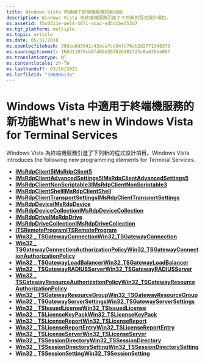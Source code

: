 ```yaml
---
title: Windows Vista 中適用于終端機服務的新功能
description: Windows Vista 為終端機服務引進了下列新的程式設計項目。
ms.assetid: f5c0311e-ae54-4871-acac-ed5dcbe353d7
ms.tgt_platform: multiple
ms.topic: article
ms.date: 05/31/2018
ms.openlocfilehash: 39dae6d3041c42eea7cd94fc76ab2d2771348379
ms.sourcegitcommit: 168d11879cb9fd89d26f826482725c0a626be00f
ms.translationtype: MT
ms.contentlocale: zh-TW
ms.lasthandoff: 03/16/2021
ms.locfileid: "106986135"
---
```

# <a name="whats-new-in-windows-vista-for-terminal-services"></a><span data-ttu-id="945b0-103">Windows Vista 中適用于終端機服務的新功能</span><span class="sxs-lookup"><span data-stu-id="945b0-103">What's new in Windows Vista for Terminal Services</span></span>

<span data-ttu-id="945b0-104">Windows Vista 為終端機服務引進了下列新的程式設計項目。</span><span class="sxs-lookup"><span data-stu-id="945b0-104">Windows Vista introduces the following new programming elements for Terminal Services.</span></span>

-   [<span data-ttu-id="945b0-105">**IMsRdpClient5**</span><span class="sxs-lookup"><span data-stu-id="945b0-105">**IMsRdpClient5**</span></span>](imsrdpclient5.md)
-   [<span data-ttu-id="945b0-106">**IMsRdpClientAdvancedSettings5**</span><span class="sxs-lookup"><span data-stu-id="945b0-106">**IMsRdpClientAdvancedSettings5**</span></span>](imsrdpclientadvancedsettings5.md)
-   [<span data-ttu-id="945b0-107">**IMsRdpClientNonScriptable3**</span><span class="sxs-lookup"><span data-stu-id="945b0-107">**IMsRdpClientNonScriptable3**</span></span>](imsrdpclientnonscriptable3.md)
-   [<span data-ttu-id="945b0-108">**IMsRdpClientShell**</span><span class="sxs-lookup"><span data-stu-id="945b0-108">**IMsRdpClientShell**</span></span>](imsrdpclientshell.md)
-   [<span data-ttu-id="945b0-109">**IMsRdpClientTransportSettings**</span><span class="sxs-lookup"><span data-stu-id="945b0-109">**IMsRdpClientTransportSettings**</span></span>](imsrdpclienttransportsettings.md)
-   [<span data-ttu-id="945b0-110">**IMsRdpDevice**</span><span class="sxs-lookup"><span data-stu-id="945b0-110">**IMsRdpDevice**</span></span>](imsrdpdevice.md)
-   [<span data-ttu-id="945b0-111">**IMsRdpDeviceCollection**</span><span class="sxs-lookup"><span data-stu-id="945b0-111">**IMsRdpDeviceCollection**</span></span>](imsrdpdevicecollection.md)
-   [<span data-ttu-id="945b0-112">**IMsRdpDrive**</span><span class="sxs-lookup"><span data-stu-id="945b0-112">**IMsRdpDrive**</span></span>](imsrdpdrive.md)
-   [<span data-ttu-id="945b0-113">**IMsRdpDriveCollection**</span><span class="sxs-lookup"><span data-stu-id="945b0-113">**IMsRdpDriveCollection**</span></span>](imsrdpdrivecollection.md)
-   [<span data-ttu-id="945b0-114">**ITSRemoteProgram**</span><span class="sxs-lookup"><span data-stu-id="945b0-114">**ITSRemoteProgram**</span></span>](itsremoteprogram.md)
-   [<span data-ttu-id="945b0-115">**Win32 \_ TSGatewayConnection**</span><span class="sxs-lookup"><span data-stu-id="945b0-115">**Win32\_TSGatewayConnection**</span></span>](win32-tsgatewayconnection.md)
-   [<span data-ttu-id="945b0-116">**Win32 \_ TSGatewayConnectionAuthorizationPolicy**</span><span class="sxs-lookup"><span data-stu-id="945b0-116">**Win32\_TSGatewayConnectionAuthorizationPolicy**</span></span>](win32-tsgatewayconnectionauthorizationpolicy.md)
-   [<span data-ttu-id="945b0-117">**Win32 \_ TSGatewayLoadBalancer**</span><span class="sxs-lookup"><span data-stu-id="945b0-117">**Win32\_TSGatewayLoadBalancer**</span></span>](win32-tsgatewayloadbalancer.md)
-   [<span data-ttu-id="945b0-118">**Win32 \_ TSGatewayRADIUSServer**</span><span class="sxs-lookup"><span data-stu-id="945b0-118">**Win32\_TSGatewayRADIUSServer**</span></span>](win32-tsgatewayradiusserver.md)
-   [<span data-ttu-id="945b0-119">**Win32 \_ TSGatewayResourceAuthorizationPolicy**</span><span class="sxs-lookup"><span data-stu-id="945b0-119">**Win32\_TSGatewayResourceAuthorizationPolicy**</span></span>](win32-tsgatewayresourceauthorizationpolicy.md)
-   [<span data-ttu-id="945b0-120">**Win32 \_ TSGatewayResourceGroup**</span><span class="sxs-lookup"><span data-stu-id="945b0-120">**Win32\_TSGatewayResourceGroup**</span></span>](win32-tsgatewayresourcegroup.md)
-   [<span data-ttu-id="945b0-121">**Win32 \_ TSGatewayServerSettings**</span><span class="sxs-lookup"><span data-stu-id="945b0-121">**Win32\_TSGatewayServerSettings**</span></span>](win32-tsgatewayserversettings.md)
-   [<span data-ttu-id="945b0-122">**Win32 \_ TSIssuedLicense**</span><span class="sxs-lookup"><span data-stu-id="945b0-122">**Win32\_TSIssuedLicense**</span></span>](win32-tsissuedlicense.md)
-   [<span data-ttu-id="945b0-123">**Win32 \_ TSLicenseKeyPack**</span><span class="sxs-lookup"><span data-stu-id="945b0-123">**Win32\_TSLicenseKeyPack**</span></span>](win32-tslicensekeypack.md)
-   [<span data-ttu-id="945b0-124">**Win32 \_ TSLicenseReport**</span><span class="sxs-lookup"><span data-stu-id="945b0-124">**Win32\_TSLicenseReport**</span></span>](win32-tslicensereport.md)
-   [<span data-ttu-id="945b0-125">**Win32 \_ TSLicenseReportEntry**</span><span class="sxs-lookup"><span data-stu-id="945b0-125">**Win32\_TSLicenseReportEntry**</span></span>](win32-tslicensereportentry.md)
-   [<span data-ttu-id="945b0-126">**Win32 \_ TSLicenseServer**</span><span class="sxs-lookup"><span data-stu-id="945b0-126">**Win32\_TSLicenseServer**</span></span>](win32-tslicenseserver.md)
-   [<span data-ttu-id="945b0-127">**Win32 \_ TSSessionDirectory**</span><span class="sxs-lookup"><span data-stu-id="945b0-127">**Win32\_TSSessionDirectory**</span></span>](win32-tssessiondirectory.md)
-   [<span data-ttu-id="945b0-128">**Win32 \_ TSSessionDirectorySetting**</span><span class="sxs-lookup"><span data-stu-id="945b0-128">**Win32\_TSSessionDirectorySetting**</span></span>](win32-tssessiondirectorysetting.md)
-   [<span data-ttu-id="945b0-129">**Win32 \_ TSSessionSetting**</span><span class="sxs-lookup"><span data-stu-id="945b0-129">**Win32\_TSSessionSetting**</span></span>](win32-tssessionsetting.md)

 

 




